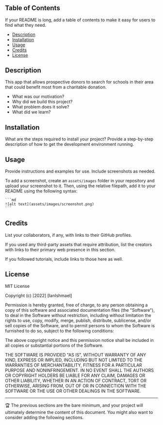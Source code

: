 # <Donate-2-Educate>

## Table of Contents 

If your README is long, add a table of contents to make it easy for users to find what they need.

- [Description](#description)
- [Installation](#installation)
- [Usage](#usage)
- [Credits](#credits)
- [License](#license)

## Description

This app that allows prospective donors to search for schools in their area that could benefit most from a charitable donation.


- What was our motivation?
- Why did we build this project? 
- What problem does it solve?
- What did we learn?


## Installation

What are the steps required to install your project? Provide a step-by-step description of how to get the development environment running.

## Usage

Provide instructions and examples for use. Include screenshots as needed.

To add a screenshot, create an `assets/images` folder in your repository and upload your screenshot to it. Then, using the relative filepath, add it to your README using the following syntax:

    ```md
    ![alt text](assets/images/screenshot.png)
    ```

## Credits

List your collaborators, if any, with links to their GitHub profiles.

If you used any third-party assets that require attribution, list the creators with links to their primary web presence in this section.

If you followed tutorials, include links to those here as well.

## License

MIT License

Copyright (c) [2022] [IanIshmael]

Permission is hereby granted, free of charge, to any person obtaining a copy
of this software and associated documentation files (the "Software"), to deal
in the Software without restriction, including without limitation the rights
to use, copy, modify, merge, publish, distribute, sublicense, and/or sell
copies of the Software, and to permit persons to whom the Software is
furnished to do so, subject to the following conditions:

The above copyright notice and this permission notice shall be included in all
copies or substantial portions of the Software.

THE SOFTWARE IS PROVIDED "AS IS", WITHOUT WARRANTY OF ANY KIND, EXPRESS OR
IMPLIED, INCLUDING BUT NOT LIMITED TO THE WARRANTIES OF MERCHANTABILITY,
FITNESS FOR A PARTICULAR PURPOSE AND NONINFRINGEMENT. IN NO EVENT SHALL THE
AUTHORS OR COPYRIGHT HOLDERS BE LIABLE FOR ANY CLAIM, DAMAGES OR OTHER
LIABILITY, WHETHER IN AN ACTION OF CONTRACT, TORT OR OTHERWISE, ARISING FROM,
OUT OF OR IN CONNECTION WITH THE SOFTWARE OR THE USE OR OTHER DEALINGS IN THE
SOFTWARE.

---

🏆 The previous sections are the bare minimum, and your project will ultimately determine the content of this document. You might also want to consider adding the following sections.








